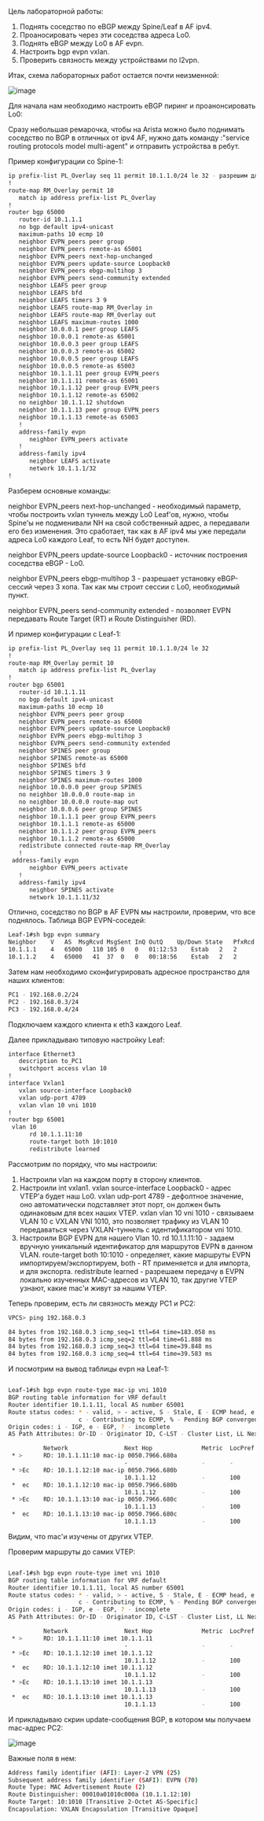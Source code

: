 Цель лабораторной работы:
1. Поднять соседство по eBGP между Spine/Leaf в AF ipv4.
2. Проаносировать через эти соседства адреса Lo0.
3. Поднять eBGP между Lo0 в AF evpn.
4. Настроить bgp evpn vxlan.
5. Проверить связность между устройствами по l2vpn.

Итак, схема лабораторных работ остается почти неизменной:

![image](https://github.com/user-attachments/assets/4dd96df8-f779-45a2-a29f-4d66149a5157)

Для начала нам необходимо настроить eBGP пиринг и проанонсировать Lo0:

Сразу небольшая ремарочка, чтобы на Arista можно было поднимать соседство по BGP в отличных от ipv4 AF, нужно дать команду :"service routing protocols model multi-agent" и отправить устройства в ребут.

Пример конфигурации со Spine-1:

```bash
ip prefix-list PL_Overlay seq 11 permit 10.1.1.0/24 le 32 - разрешим для удобства тестирования всю /24 подсеть.
!
route-map RM_Overlay permit 10
   match ip address prefix-list PL_Overlay 
!
router bgp 65000
   router-id 10.1.1.1
   no bgp default ipv4-unicast
   maximum-paths 10 ecmp 10
   neighbor EVPN_peers peer group 
   neighbor EVPN_peers remote-as 65001
   neighbor EVPN_peers next-hop-unchanged 
   neighbor EVPN_peers update-source Loopback0
   neighbor EVPN_peers ebgp-multihop 3
   neighbor EVPN_peers send-community extended
   neighbor LEAFS peer group
   neighbor LEAFS bfd
   neighbor LEAFS timers 3 9
   neighbor LEAFS route-map RM_Overlay in
   neighbor LEAFS route-map RM_Overlay out
   neighbor LEAFS maximum-routes 1000
   neighbor 10.0.0.1 peer group LEAFS
   neighbor 10.0.0.1 remote-as 65001
   neighbor 10.0.0.3 peer group LEAFS
   neighbor 10.0.0.3 remote-as 65002
   neighbor 10.0.0.5 peer group LEAFS
   neighbor 10.0.0.5 remote-as 65003
   neighbor 10.1.1.11 peer group EVPN_peers
   neighbor 10.1.1.11 remote-as 65001
   neighbor 10.1.1.12 peer group EVPN_peers
   neighbor 10.1.1.12 remote-as 65002
   no neighbor 10.1.1.12 shutdown
   neighbor 10.1.1.13 peer group EVPN_peers
   neighbor 10.1.1.13 remote-as 65003
   !
   address-family evpn
      neighbor EVPN_peers activate
   !
   address-family ipv4
      neighbor LEAFS activate
      network 10.1.1.1/32
!

```

Разберем основные команды:

neighbor EVPN_peers next-hop-unchanged - необходимый параметр, чтобы построить vxlan туннель между Lo0 Leaf'ов, нужно, чтобы Spine'ы не подменивали NH на свой собственный адрес, а передавали его без изменения. Это сработает, так как в AF ipv4 мы уже передали адреса Lo0 каждого Leaf, то есть NH будет доступен.

neighbor EVPN_peers update-source Loopback0 - источник построения соседства eBGP - Lo0.

neighbor EVPN_peers ebgp-multihop 3 - разрешает установку eBGP-сессий через 3 хопа. Так как мы строит сессии с Lo0, необходимый пункт.

neighbor EVPN_peers send-community extended - позволяет EVPN передавать Route Target (RT) и Route Distinguisher (RD).

И пример конфигурации с Leaf-1:

```bash
ip prefix-list PL_Overlay seq 11 permit 10.1.1.0/24 le 32
!
route-map RM_Overlay permit 10
   match ip address prefix-list PL_Overlay
!
router bgp 65001
   router-id 10.1.1.11
   no bgp default ipv4-unicast
   maximum-paths 10 ecmp 10
   neighbor EVPN_peers peer group
   neighbor EVPN_peers remote-as 65000
   neighbor EVPN_peers update-source Loopback0
   neighbor EVPN_peers ebgp-multihop 3
   neighbor EVPN_peers send-community extended
   neighbor SPINES peer group
   neighbor SPINES remote-as 65000
   neighbor SPINES bfd
   neighbor SPINES timers 3 9
   neighbor SPINES maximum-routes 1000
   neighbor 10.0.0.0 peer group SPINES
   no neighbor 10.0.0.0 route-map in
   no neighbor 10.0.0.0 route-map out
   neighbor 10.0.0.6 peer group SPINES
   neighbor 10.1.1.1 peer group EVPN_peers
   neighbor 10.1.1.1 remote-as 65000
   neighbor 10.1.1.2 peer group EVPN_peers
   neighbor 10.1.1.2 remote-as 65000
   redistribute connected route-map RM_Overlay
   !
 address-family evpn
      neighbor EVPN_peers activate
   !
   address-family ipv4
      neighbor SPINES activate
      network 10.1.1.11/32

```

Отлично, соседство по BGP в AF EVPN мы настроили, проверим, что все поднялось.
Таблица BGP EVPN-соседей:
```bash
Leaf-1#sh bgp evpn summary
Neighbor	V	AS	MsgRcvd	MsgSent	InQ	OutQ	Up/Down	State	PfxRcd	PfxAcc
10.1.1.1	4	65000	110	105	0	0	01:12:53	Estab	2	2
10.1.1.2	4	65000	41	37	0	0	00:18:56	Estab	2	2
```

Затем нам необходимо сконфигурировать адресное пространство для наших клиентов:
```bash
PC1 - 192.168.0.2/24
PC2 - 192.168.0.3/24
PC3 - 192.168.0.4/24
```
Подключаем каждого клиента к eth3 каждого Leaf.

Далее прикладываю типовую настройку Leaf:
```bash
interface Ethernet3
   description to_PC1
   switchport access vlan 10
!
interface Vxlan1
   vxlan source-interface Loopback0
   vxlan udp-port 4789
   vxlan vlan 10 vni 1010
!
router bgp 65001
 vlan 10
      rd 10.1.1.11:10
      route-target both 10:1010
      redistribute learned
```
Рассмотрим по порядку, что мы настроили:
1. Настроили vlan на каждом порту в сторону клиентов.
2. Настроили int vxlan1.
vxlan source-interface Loopback0 - адрес VTEP'а будет наш Lo0.
vxlan udp-port 4789 - дефолтное значение, оно автоматически подставляет этот порт, он должен быть одинаковым для всех наших VTEP.
vxlan vlan 10 vni 1010 - связываем VLAN 10 с VXLAN VNI 1010, это позволяет трафику из VLAN 10 передаваться через VXLAN-туннель с идентификатором vni 1010.
3. Настроили BGP EVPN для нашего Vlan 10.
rd 10.1.1.11:10 - задаем вручную уникальный идентификатор для маршрутов EVPN в данном VLAN.
route-target both 10:1010 - определяет, какие маршруты EVPN импортируем/экспортируем, both - RT применяется и для импорта, и для экспорта.
redistribute learned - разрешаем передачу в EVPN локально изученных MAC-адресов из VLAN 10, так другие VTEP узнают, какие mac'и живут за нашим VTEP.

Теперь проверим, есть ли связность между PC1 и PC2:
```bash
VPCS> ping 192.168.0.3

84 bytes from 192.168.0.3 icmp_seq=1 ttl=64 time=183.058 ms
84 bytes from 192.168.0.3 icmp_seq=2 ttl=64 time=61.888 ms
84 bytes from 192.168.0.3 icmp_seq=3 ttl=64 time=39.848 ms
84 bytes from 192.168.0.3 icmp_seq=4 ttl=64 time=39.583 ms
```
И посмотрим на вывод таблицы evpn на Leaf-1:
```bash

Leaf-1#sh bgp evpn route-type mac-ip vni 1010
BGP routing table information for VRF default
Router identifier 10.1.1.11, local AS number 65001
Route status codes: * - valid, > - active, S - Stale, E - ECMP head, e - ECMP
                    c - Contributing to ECMP, % - Pending BGP convergence
Origin codes: i - IGP, e - EGP, ? - incomplete
AS Path Attributes: Or-ID - Originator ID, C-LST - Cluster List, LL Nexthop - Link Local Nexthop

          Network                Next Hop              Metric  LocPref Weight  Path
 * >      RD: 10.1.1.11:10 mac-ip 0050.7966.680a
                                 -                     -       -       0       i
 * >Ec    RD: 10.1.1.12:10 mac-ip 0050.7966.680b
                                 10.1.1.12             -       100     0       65000 65002 i
 *  ec    RD: 10.1.1.12:10 mac-ip 0050.7966.680b
                                 10.1.1.12             -       100     0       65000 65002 i
 * >Ec    RD: 10.1.1.13:10 mac-ip 0050.7966.680c
                                 10.1.1.13             -       100     0       65000 65003 i
 *  ec    RD: 10.1.1.13:10 mac-ip 0050.7966.680c
                                 10.1.1.13             -       100     0       65000 65003 i
```

Видим, что mac'и изучены от других VTEP.


Проверим маршруты до самих VTEP:

```bash

Leaf-1#sh bgp evpn route-type imet vni 1010
BGP routing table information for VRF default
Router identifier 10.1.1.11, local AS number 65001
Route status codes: * - valid, > - active, S - Stale, E - ECMP head, e - ECMP
                    c - Contributing to ECMP, % - Pending BGP convergence
Origin codes: i - IGP, e - EGP, ? - incomplete
AS Path Attributes: Or-ID - Originator ID, C-LST - Cluster List, LL Nexthop - Link Local Nexthop

          Network                Next Hop              Metric  LocPref Weight  Path
 * >      RD: 10.1.1.11:10 imet 10.1.1.11
                                 -                     -       -       0       i
 * >Ec    RD: 10.1.1.12:10 imet 10.1.1.12
                                 10.1.1.12             -       100     0       65000 65002 i
 *  ec    RD: 10.1.1.12:10 imet 10.1.1.12
                                 10.1.1.12             -       100     0       65000 65002 i
 * >Ec    RD: 10.1.1.13:10 imet 10.1.1.13
                                 10.1.1.13             -       100     0       65000 65003 i
 *  ec    RD: 10.1.1.13:10 imet 10.1.1.13
                                 10.1.1.13             -       100     0       65000 65003 i
```
 
И прикладываю скрин update-сообщения BGP, в котором мы получаем mac-адрес PC2:

![image](https://github.com/user-attachments/assets/82441242-d0fc-4b7e-8209-9bec0e2e525a)

Важные поля в нем:
```bash
Address family identifier (AFI): Layer-2 VPN (25) 
Subsequent address family identifier (SAFI): EVPN (70) 
Route Type: MAC Advertisement Route (2) 
Route Distinguisher: 00010a01010c000a (10.1.1.12:10)
Route Target: 10:1010 [Transitive 2-Octet AS-Specific]
Encapsulation: VXLAN Encapsulation [Transitive Opaque]
```
